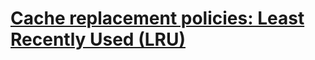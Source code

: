 # [Cache replacement policies: Least Recently Used (LRU)](https://en.wikipedia.org/wiki/Cache_replacement_policies#LRU)
